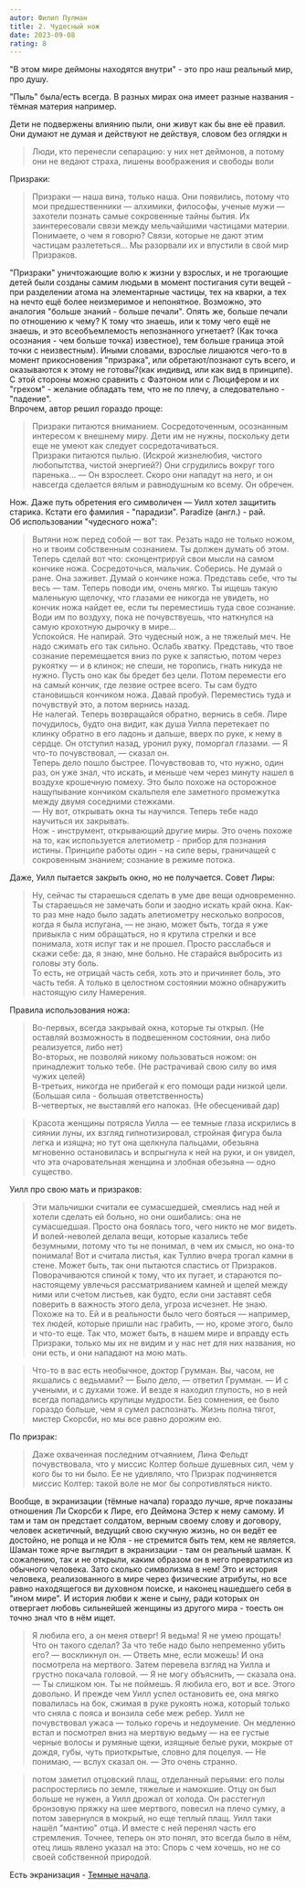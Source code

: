 ```yaml
---
autor: Филип Пулман
title: 2. Чудесный нож  
date: 2023-09-08
rating: 8
---
```

"В этом мире деймоны находятся внутри" - это про наш реальный мир, про душу.

"Пыль" была/есть всегда. В разных мирах она имеет разные названия - тёмная материя например.

Дети не подвержены влиянию пыли, они живут как бы вне её правил. Они думают не думая и действуют не действуя, словом без оглядки н

>Люди, кто перенесли сепарацию: у них нет деймонов, а потому они не ведают страха, лишены воображения и свободы воли

Призраки:  
>Призраки — наша вина, только наша. Они появились, потому что мои предшественники — алхимики, философы, ученые мужи — захотели познать самые сокровенные тайны бытия. Их заинтересовали связи между мельчайшими частицами материи. Понимаете, о чем я говорю? Связи, которые не дают этим частицам разлететься... Мы разорвали их и впустили в свой мир Призраков.

"Призраки" уничтожающие волю к жизни у взрослых, и не трогающие детей были созданы самим людьми в момент постигания сути вещей - при разделении атома на элементарные частицы, тех на кварки, а тех на нечто ещё более неизмеримое и непонятное. Возможно, это аналогия "больше знаний - больше печали". Опять же, больше печали по отношению к чему? К тому что знаешь, или к тому чего ещё не знаешь, и это всеобъемлемость непознанного угнетает? (Как точка осознания - чем больше точка) известное), тем больше граница этой точки с неизвестным). Иными словами, взрослые лишаются чего-то в момент прикосновения "призрака", или обретают/познают суть всего, и оказываются к этому не готовы?(как индивид, или как вид в принципе). С этой стороны можно сравнить с Фаэтоном или с Люцифером и их "грехом" - желание обладать тем, что не по плечу, а следовательно - "падение".  
Впрочем, автор решил гораздо проще:  
>Призраки питаются вниманием. Сосредоточенным, осознанным интересом к внешнему миру. Дети им не нужны, поскольку дети еще не умеют как следует сосредотачиваться.  
>Призраки питаются пылью. (Искрой жизнелюбия, чистого любопытства, чистой энергией?)
>Они сгрудились вокруг того паренька... — Он взрослеет. Скоро они нападут на него, и он навсегда сделается вялым и равнодушным ко всему. Он обречен.

Нож. Даже путь обретения его символичен — Уилл хотел защитить старика. Кстати его фамилия - "парадизи". Paradize (англ.) - рай.  
Об использовании "чудесного ножа":
>Вытяни нож перед собой — вот так. Резать надо не только ножом, но и твоим собственным сознанием. Ты должен думать об этом. Теперь сделай вот что: сконцентрируй свои мысли на самом кончике ножа. Сосредоточься, мальчик. Соберись. Не думай о ране. Она заживет. Думай о кончике ножа. Представь себе, что ты весь — там. Теперь поводи им, очень мягко. Ты ищешь такую маленькую щелочку, что глазами ее никогда не увидеть, но кончик ножа найдет ее, если ты переместишь туда свое сознание. Води им по воздуху, пока не почувствуешь, что наткнулся на самую крохотную дырочку в мире...  
>Успокойся. Не напирай. Это чудесный нож, а не тяжелый меч. Не надо сжимать его так сильно. Ослабь хватку. Представь, что твое сознание перемещается вниз по руке к запястью, потом через рукоятку — и в клинок; не спеши, не торопись, гнать никуда не нужно. Пусть оно как бы бредет без цели. Потом перемести его на самый кончик, где лезвие острее всего. Ты сам будто становишься кончиком ножа. Давай пробуй. Переместись туда и почувствуй это, а потом вернись назад.  
>Не налегай. Теперь возвращайся обратно, вернись в себя. Лире почудилось, будто она видит, как душа Уилла перетекает по клинку обратно в его ладонь и дальше, вверх по руке, к нему в сердце. Он отступил назад, уронил руку, поморгал глазами. — Я что-то почувствовал, — сказал он.  
>Теперь дело пошло быстрее. Почувствовав то, что нужно, один раз, он уже знал, что искать, и меньше чем через минуту нашел в воздухе крошечную помеху. Это было похоже на осторожное нащупывание кончиком скальпеля еле заметного промежутка между двумя соседними стежками.  
>— Ну вот, открывать окна ты научился. Теперь тебе надо научиться их закрывать.  
Нож - инструмент, открывающий другие миры. Это очень похоже на то, как используется алетиометр - прибор для познания истины. Принципе работы один - на силе веры, граничащей с сокровенным знанием; сознание в режиме потока.

Даже, Уилл пытается закрыть окно, но не получается. Совет Лиры:  
>Ну, сейчас ты стараешься сделать в уме две вещи одновременно. Ты стараешься не замечать боли и заодно искать край окна. Как-то раз мне надо было задать алетиометру несколько вопросов, когда я была испугана, — не знаю, может быть, тогда я уже привыкла с ним обращаться, но я крутила стрелки и все понимала, хотя испуг так и не прошел. Просто расслабься и скажи себе: да, я знаю, мне больно. Не старайся выбросить из головы эту боль.  
То есть, не отрицай часть себя, хоть это и причиняет боль, это часть тебя. А только в целостном состоянии можно обнаружить настоящую силу Намерения.

Правила использования ножа:  
>Во-первых, всегда закрывай окна, которые ты открыл. (Не оставляй возможность в подвешенном состоянии, она либо реализуется, либо нет)  
>Во-вторых, не позволяй никому пользоваться ножом: он принадлежит только тебе. (Не растрачивай свою силу во имя чужих целей)  
>В-третьих, никогда не прибегай к его помощи ради низкой цели. (Большая сила - большая ответственность)  
>В-четвертых, не выставляй его напоказ. (Не обесценивай дар)

>Красота женщины потрясла Уилла — ее темные глаза искрились в сиянии луны, их взгляд гипнотизировал, стройная фигура была легка и изящна; но тут она щелкнула пальцами, обезьяна мгновенно остановилась и вспрыгнула к ней на руки, и он увидел, что эта очаровательная женщина и злобная обезьяна — одно существо.

Уилл про свою мать и призраков:
>Эти мальчишки считали ее сумасшедшей, смеялись над ней и хотели сделать ей больно, но они ошибались: она не сумасшедшая. Просто она боялась того, чего никто не мог видеть. И волей-неволей делала вещи, которые казались тебе безумными, потому что ты не понимал, в чем их смысл, но она-то понимала! Вот и считала листья, как Туллио вчера трогал камни в стене. Может быть, так они пытаются спастись от Призраков. Поворачиваются спиной к тому, что их пугает, и стараются по-настоящему увлечься рассматриванием камней и щелей между ними или счетом листьев, как будто, если они заставят себя поверить в важность этого дела, угроза исчезнет. Не знаю. Похоже на то. Ей и в реальности было чего бояться — например, тех людей, которые пришли нас грабить, — но, кроме этого, было и что-то еще. Так что, может быть, в нашем мире и вправду есть Призраки, только мы их не видим и у нас нет для них названия, но они есть, и они нападают на мою мать.

>Что-то в вас есть необычное, доктор Грумман. Вы, часом, не якшались с ведьмами? — Было дело, — ответил Грумман. — И с учеными, и с духами тоже. И везде я находил глупость, но в ней всегда попадались крупицы мудрости. Без сомнения, ее было гораздо больше, чем я сумел распознать. Жизнь полна тягот, мистер Скорсби, но мы все равно дорожим ею.

По призрак:
>Даже охваченная последним отчаянием, Лина Фельдт почувствовала, что у миссис Колтер больше душевных сил, чем у кого бы то ни было. Ее не удивляло, что Призрак подчиняется миссис Колтер: такой воле не мог бы сопротивляться никто.

Вообще, в экранизации (тёмные начала) гораздо лучше, ярче показаны отношения Ли Скорсби к Лире, его Деймона Эстер к нему самому. И там и там он предстает солдатом, верным своему слову и договору, человек аскетичный, ведущий свою скучную жизнь, но он ведёт ее достойно, не ропща и не Юля - не стремится быть тем, кем не является.  
Шаман тоже ярче выглядит в экранизации - там он реальный шаман. К сожалению, так и не открыли, каким образом он в него превратился из обычного человека. Зато сколько символизма в нем! Это и история человека, реализованного в мире через физические атрибуты, но все равно находящегося ви духовном поиске, и наконец нашедшего себя в "ином мире". И история любви к жене и сыну, ради которых он отвергает любовь сильнейшей женщины из другого мира - тоесть он точно знал что в нём ищет.
>Я любила его, а он меня отверг! Я ведьма! Я не умею прощать!  
>Что он такого сделал? За что тебе надо было непременно убить его? — воскликнул он. — Ответь мне, если можешь! И она посмотрела на мертвого. Затем перевела взгляд на Уилла и грустно покачала головой. — Я не могу объяснить, — сказала она. — Ты слишком юн. Ты не поймешь. Я любила его, вот и все. Этого довольно. И прежде чем Уилл успел остановить ее, она мягко повалилась на бок, сжимая в руке рукоять ножа, который только что сняла с пояса и вонзила себе меж ребер. Уилл не почувствовал ужаса — только горечь и недоумение. Он медленно встал и посмотрел вниз на мертвую ведьму — на ее густые черные волосы и румяные щеки, изящные белые руки, мокрые от дождя, губы, чуть приоткрытые, словно для поцелуя. — Не понимаю, — вслух сказал он. — Это очень странно.

>потом заметил отцовский плащ, отделанный перьями: его полы распростерлись по земле, тяжелые и намокшие. Отцу он был больше не нужен, а Уилл дрожал от холода. Он расстегнул бронзовую пряжку на шее мертвого, повесил на плечо сумку, а потом завернулся в мокрый, но еще теплый плащ.
Уилл таки нашёл "мантию" отца. И вместе с ней перенял часть его стремления. Точнее, теперь он это понял, это всегда было в нём, отец лишь явлено указал на это:
>Спорь с чем хочешь, но не со своей собственной природой.

Есть экранизация - [Темные начала](Кино/Темные%20начала.md).